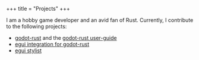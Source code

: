 +++
title = "Projects"
+++

I am a hobby game developer and an avid fan of Rust. Currently, I contribute to the following projects:

- [godot-rust](www.github.com/godot-rust/godot-rust) and the [godot-rust user-guide](www.github.com/godot-rust/book)
- [egui integration for godot-rust](www.github.com/setzer22/godot-egui)
- [egui stylist](www.github.com/jacobsky/egui-stylist)